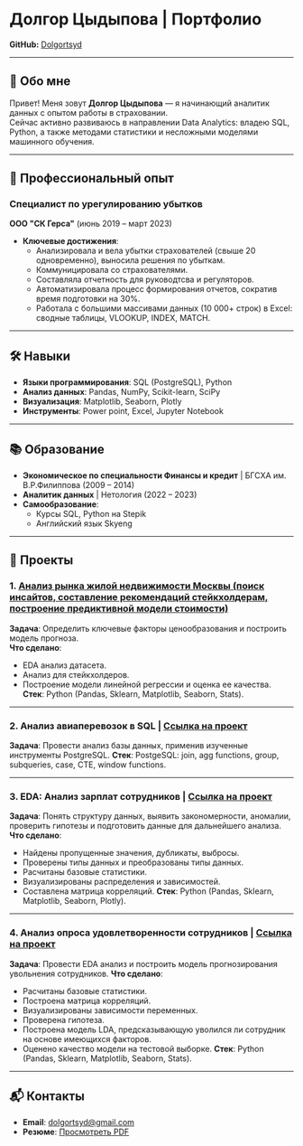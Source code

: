# Долгор Цыдыпова | Портфолио 
**GitHub:** [Dolgortsyd](https://github.com/Dolgortsyd)  

---

## 👋 Обо мне  
Привет! Меня зовут **Долгор Цыдыпова** — я начинающий аналитик данных с опытом работы в страховании.  
Сейчас активно развиваюсь в направлении Data Analytics: владею SQL, Python, а также методами статистики и несложными моделями машинного обучения.  

---

## 🚀 Профессиональный опыт  
### **Специалист по урегулированию убытков**  
**ООО "СК Герса"** (июнь 2019 – март 2023)  
- **Ключевые достижения**:
  - Анализировала и вела убытки страхователей (свыше 20 одновременно), выносила решения по убыткам.
  - Коммуницировала со страхователями.
  - Составляла отчетность для руководтсва и регуляторов.
  - Автоматизировала процесс формирования отчетов, сократив время подготовки на 30%.  
  - Работала с большими массивами данных (10 000+ строк) в Excel: сводные таблицы, VLOOKUP, INDEX, MATCH.  

---

## 🛠️ Навыки  
- **Языки программирования**: SQL (PostgreSQL), Python  
- **Анализ данных**: Pandas, NumPy, Scikit-learn, SciPy
- **Визуализация**: Matplotlib, Seaborn, Plotly
- **Инструменты**: Power point, Excel, Jupyter Notebook

---

## 📚 Образование  
- **Экономическое по специальности Финансы и кредит** | БГСХА им. В.Р.Филиппова (2009 – 2014)
- **Аналитик данных** | Нетология (2022 – 2023)  
- **Самообразование**:  
  - Курсы SQL, Python на Stepik
  - Английский язык Skyeng

---

## 💼 Проекты  

### 1. [**Анализ рынка жилой недвижимости Москвы (поиск инсайтов, составление рекомендаций стейкхолдерам, построение предиктивной модели стоимости)**](https://github.com/DolgorTs/resumeandprojects.github/blob/91e523df06506db92b6b6779af4aa5d2d95758d5/%D0%90%D0%BD%D0%B0%D0%BB%D0%B8%D0%B7_%D1%80%D1%8B%D0%BD%D0%BA%D0%B0_%D0%BD%D0%B5%D0%B4%D0%B2%D0%B8%D0%B6%D0%B8%D0%BC%D0%BE%D1%81%D1%82%D0%B8_%D0%9C%D0%BE%D1%81%D0%BA%D0%B2%D1%8B.ipynb)  
**Задача**: Определить ключевые факторы ценообразования и построить модель прогноза.  
**Что сделано**:  
  - EDA анализ датасета.
  - Анализ для стейкхолдеров.  
  - Построение модели линейной регрессии и оценка ее качества.
 **Стек**: Python (Pandas, Sklearn, Matplotlib, Seaborn, Stats).

---

### 2. **Анализ авиаперевозок в SQL** | [Ссылка на проект](https://github.com/DolgorTs/resumeandprojects.github/blob/91e523df06506db92b6b6779af4aa5d2d95758d5/%D0%90%D0%BD%D0%B0%D0%BB%D0%B8%D0%B7%20%D0%B1%D0%B0%D0%B7%D1%8B%20%D0%B4%D0%B0%D0%BD%D0%BD%D1%8B%D1%85%20%D0%90%D0%B2%D0%B8%D0%B0%D0%BF%D0%B5%D1%80%D0%B5%D0%B2%D0%BE%D0%B7%D0%BE%D0%BA.sql)  
**Задача**: Провести анализ базы данных, применив изученные инструменты PostgreSQL. 
**Стек**: PostgeSQL: join, agg functions, group, subqueries, case, CTE, window functions.

---

### 3. **EDA: Анализ зарплат сотрудников** | [Ссылка на проект](https://github.com/DolgorTs/resumeandprojects.github/blob/2afbfceb0dd26d9bc199b366fd58dafa3f8a1603/EDA%3A%20%D0%90%D0%BD%D0%B0%D0%BB%D0%B8%D0%B7_%D0%B7%D0%B0%D1%80%D0%BF%D0%BB%D0%B0%D1%82_%D1%81%D0%BE%D1%82%D1%80%D1%83%D0%B4%D0%BD%D0%B8%D0%BA%D0%BE%D0%B2.ipynb)  
**Задача**: Понять структуру данных, выявить закономерности, аномалии, проверить гипотезы и подготовить данные для дальнейшего анализа.
**Что сделано**:  
  - Найдены пропущенные значения, дубликаты, выбросы.
  - Проверены типы данных и преобразованы типы данных.
  - Расчитаны базовые статистики.
  - Визуализированы распределения и зависимостей.
  - Составлена матрица корреляций.
**Стек**: Python (Pandas, Sklearn, Matplotlib, Seaborn, Plotly).

---

### 4. **Анализ опроса удовлетворенности сотрудников** | [Ссылка на проект](https://github.com/DolgorTs/resumeandprojects.github/blob/f9c0cc025226cc4f780485224181e5b7fe7633b6/%D0%90%D0%BD%D0%B0%D0%BB%D0%B8%D0%B7%20%D0%BE%D0%BF%D1%80%D0%BE%D1%81%D0%B0%20%D1%83%D0%B4%D0%BE%D0%B2%D0%BB%D0%B5%D1%82%D0%B2%D0%BE%D1%80%D0%B5%D0%BD%D0%BD%D0%BE%D1%81%D1%82%D0%B8%20%D1%81%D0%BE%D1%82%D1%80%D1%83%D0%B4%D0%BD%D0%B8%D0%BA%D0%BE%D0%B2.ipynb)  
**Задача**: Провести EDA анализ и построить модель прогнозирования увольнения сотрудников. 
**Что сделано**: 
- Расчитаны базовые статистики.
- Построена матрица корреляций.
- Визуализированы зависимости переменных.
- Проверена гипотеза.
- Построена модель LDA, предсказывающую уволился ли сотрудник на основе имеющихся факторов.
- Оценено качество модели на тестовой выборке.
**Стек**: Python (Pandas, Sklearn, Matplotlib, Seaborn, Stats).

---

## 📬 Контакты  
- **Email**: [dolgortsyd@gmail.com](mailto:smileme92@mail.ru)  
- **Резюме**: [Просмотреть PDF](https://github.com/Dolgortsyd/resume/raw/main/CV.pdf)  
 
    
   

 

